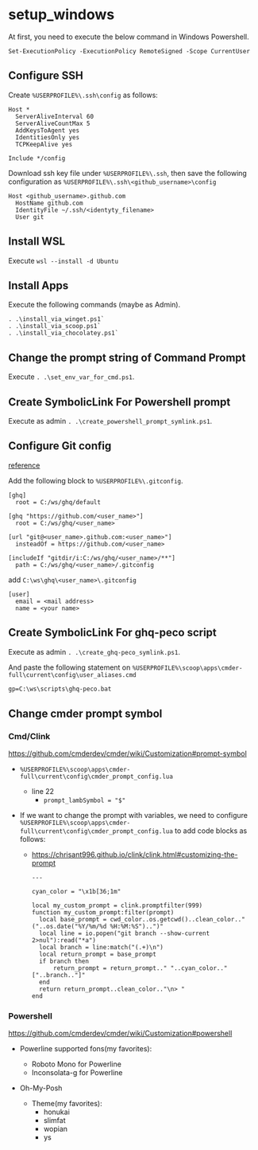 # setup_windows

At first, you need to execute the below command in Windows Powershell.

```pwsh
Set-ExecutionPolicy -ExecutionPolicy RemoteSigned -Scope CurrentUser
```

## Configure SSH

Create `%USERPROFILE%\.ssh\config` as follows:

```text
Host *
  ServerAliveInterval 60
  ServerAliveCountMax 5
  AddKeysToAgent yes
  IdentitiesOnly yes
  TCPKeepAlive yes

Include */config
```

Download ssh key file under `%USERPROFILE%\.ssh`, then save the following configuration as `%USERPROFILE%\.ssh\<github_username>\config`

```text
Host <github_username>.github.com
  HostName github.com
  IdentityFile ~/.ssh/<identyty_filename>
  User git
```

## Install WSL

Execute `wsl --install -d Ubuntu`

## Install Apps

Execute the following commands (maybe as Admin).

```pwsh
. .\install_via_winget.ps1`
. .\install_via_scoop.ps1`
. .\install_via_chocolatey.ps1`
```

## Change the prompt string of Command Prompt

Execute `. .\set_env_var_for_cmd.ps1`.

## Create SymbolicLink For Powershell prompt

Execute as admin `. .\create_powershell_prompt_symlink.ps1`.

## Configure Git config

[reference](https://memo.koumei2.com/ghq-%E3%81%A7-github-%E3%81%AE%E8%A4%87%E6%95%B0%E3%81%AE%E3%82%A2%E3%82%AB%E3%82%A6%E3%83%B3%E3%83%88%E3%82%92%E4%BD%BF%E3%81%86/)

Add the following block to `%USERPROFILE%\.gitconfig`.

```text
[ghq]
  root = C:/ws/ghq/default

[ghq "https://github.com/<user_name>"]
  root = C:/ws/ghq/<user_name>

[url "git@<user_name>.github.com:<user_name>"]
  insteadOf = https://github.com/<user_name>

[includeIf "gitdir/i:C:/ws/ghq/<user_name>/**"]
  path = C:/ws/ghq/<user_name>/.gitconfig
```

add `C:\ws\ghq\<user_name>\.gitconfig`

```text
[user]
  email = <mail address>
  name = <your name>
```

## Create SymbolicLink For ghq-peco script

Execute as admin `. .\create_ghq-peco_symlink.ps1`.

And paste the following statement on `%USERPROFILE%\scoop\apps\cmder-full\current\config\user_aliases.cmd`

```cmd
gp=C:\ws\scripts\ghq-peco.bat
```

## Change cmder prompt symbol

### Cmd/Clink

<https://github.com/cmderdev/cmder/wiki/Customization#prompt-symbol>

- `%USERPROFILE%\scoop\apps\cmder-full\current\config\cmder_prompt_config.lua`
  - line 22
    - `prompt_lambSymbol = "$"`

- If we want to change the prompt with variables, we need to configure `%USERPROFILE%\scoop\apps\cmder-full\current\config\cmder_prompt_config.lua` to add code blocks as follows:

  - <https://chrisant996.github.io/clink/clink.html#customizing-the-prompt>

    ```text
    ---

    cyan_color = "\x1b[36;1m"

    local my_custom_prompt = clink.promptfilter(999)
    function my_custom_prompt:filter(prompt)
      local base_prompt = cwd_color..os.getcwd()..clean_color.." ("..os.date("%Y/%m/%d %H:%M:%S")..")"
      local line = io.popen("git branch --show-current 2>nul"):read("*a")
      local branch = line:match("(.+)\n")
      local return_prompt = base_prompt
      if branch then
          return_prompt = return_prompt.." "..cyan_color.."["..branch.."]"
      end
      return return_prompt..clean_color.."\n> "
    end
    ```

### Powershell

<https://github.com/cmderdev/cmder/wiki/Customization#powershell>

- Powerline supported fons(my favorites):
  - Roboto Mono for Powerline
  - Inconsolata-g for Powerline

- Oh-My-Posh
  - Theme(my favorites):
    - honukai
    - slimfat
    - wopian
    - ys

